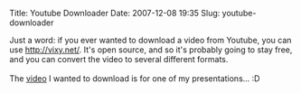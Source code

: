 Title: Youtube Downloader
Date: 2007-12-08 19:35
Slug: youtube-downloader

Just a word: if you ever wanted to download a video from Youtube, you
can use <http://vixy.net/>. It's open source, and so it's probably going
to stay free, and you can convert the video to several different
formats.<span id="formatbar_Buttons" style="display:block;"><span
id="formatbar_CreateLink" class="on down" style="display:block;"
title="Link">  
The [video](http://www.youtube.com/watch?v=cCnZYdC73qo) I wanted to
download is for one of my presentations... :D  
</span></span>

